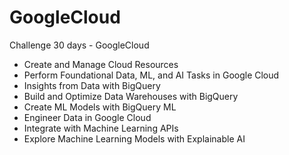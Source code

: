 # GoogleCloud
Challenge 30 days - GoogleCloud


- Create and Manage Cloud Resources
- Perform Foundational Data, ML, and AI Tasks in Google Cloud
- Insights from Data with BigQuery
- Build and Optimize Data Warehouses with BigQuery
- Create ML Models with BigQuery ML
- Engineer Data in Google Cloud
- Integrate with Machine Learning APIs
- Explore Machine Learning Models with Explainable AI
